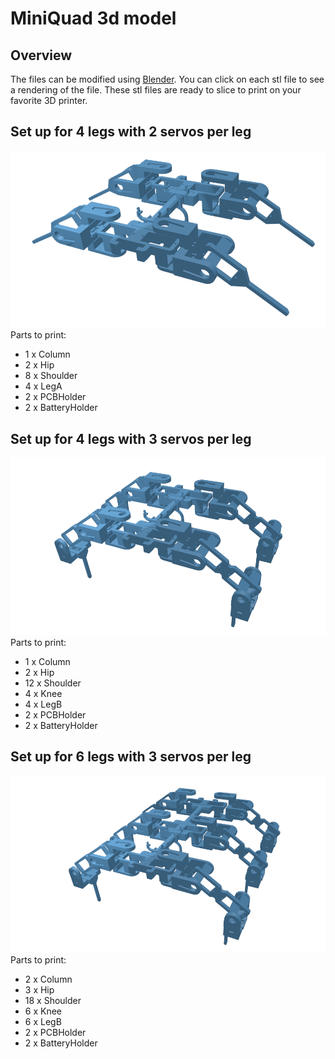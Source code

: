 # MiniQuad 3d model

## Overview
The files can be modified using [Blender](https://www.blender.org/).
You can click on each stl file to see a rendering of the file.
These stl files are ready to slice to print on your favorite 3D printer.

## Set up for 4 legs with 2 servos per leg
![MiniQuad](https://raw.githubusercontent.com/wibauxl/MiniQuad/master/3d/MiniQuad4L8S-Render.png)
Parts to print:
- 1 x Column
- 2 x Hip
- 8 x Shoulder
- 4 x LegA
- 2 x PCBHolder
- 2 x BatteryHolder

## Set up for 4 legs with 3 servos per leg
![MiniQuad](https://raw.githubusercontent.com/wibauxl/MiniQuad/master/3d/MiniQuad4L12S-Render.png)
Parts to print:
- 1 x Column
- 2 x Hip
- 12 x Shoulder
- 4 x Knee 
- 4 x LegB
- 2 x PCBHolder
- 2 x BatteryHolder

## Set up for 6 legs with 3 servos per leg
![MiniQuad](https://raw.githubusercontent.com/wibauxl/MiniQuad/master/3d/MiniQuad6L18S-Render.png)
Parts to print:
- 2 x Column
- 3 x Hip
- 18 x Shoulder
- 6 x Knee 
- 6 x LegB
- 2 x PCBHolder
- 2 x BatteryHolder

